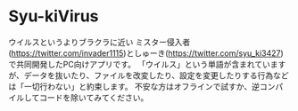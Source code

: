 # Syu-kiVirus
ウイルスというよりブラクラに近い
ミスター侵入者(https://twitter.com/invader1115)としゅーき(https://twitter.com/syu_ki3427)で共同開発したPC向けアプリです。
「ウイルス」という単語が含まれていますが、データを抜いたり、ファイルを改変したり、設定を変更したりする行為などは「一切行わない」と約束します。
不安な方はオフラインで試すか、逆コンパイルしてコードを除いてみてください。
